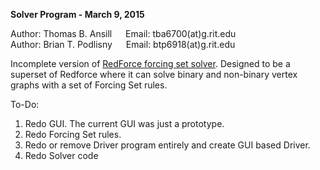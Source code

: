 <b>Solver Program - March 9, 2015</b>

Author: Thomas B. Ansill &emsp; Email: tba6700(at)g.rit.edu<br>
Author: Brian T. Podlisny &emsp; Email: btp6918(at)g.rit.edu 


Incomplete version of <a href='https://github.com/tomansill/RedForce'>RedForce forcing set solver</a>. Designed to be a superset of Redforce where it can solve binary and non-binary vertex graphs with a set of Forcing Set rules.

To-Do:<br>
1. Redo GUI. The current GUI was just a prototype.<br>
2. Redo Forcing Set rules.<br>
3. Redo or remove Driver program entirely and create GUI based Driver.<br>
4. Redo Solver code
